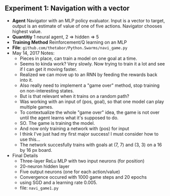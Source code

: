 ## Experiment 1: Navigation with a vector
- **Agent** Navigator with an MLP policy evaluator. Input is a vector to target, output is an estimate of value of one of five actions. Navigator chooses highest value.
- **Quantitiy** 1 neural agent, 2 => hidden => 5
- **Training Method** Reinforcement/Q learning on an MLP
- **File**: `github.com/thetabor/Python.Swarms/navi_game.py`
- May 14, 2017 Notes:
    - Pieces in place, can train a model on one goal at a time.
    - Seems to kinda work? Very slowly. Now trying to train it a lot and see if I can get it moving faster.
    - Realized we can move up to an RNN by feeding the rewards back into it.
    - Also really need to implement a "game over" method, stop training on non-interesting states.
    - But is that relevant when it trains on a random path?
    - Was working with an input of (pos, goal), so that one model can play multiple games.
    - To contextualize the whole "game over" idea, the game is not over until the agent learns what it's supposed to do.
    - SO. The game is training the model.
    - And now only training a network with (pos) for input
    - I think I've just had my first major success! I must consider how to use this...
    - The network succesfully trains with goals at (7, 7) and (3, 3) on a 16 by 16 px board.
- Final Details
    - Three-layer ReLu MLP with two input neurons (for position)
    - 20-neuron hidden layer
    - Five output neurons (one for each action/value)
    - Convergence occured with 1000 game steps and 20 epochs
    - using SGD and a learning rate 0.005.
    - file: `navi_game1.py`
